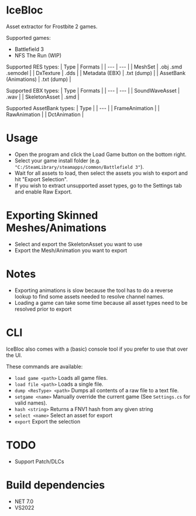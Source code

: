 # IceBloc
Asset extractor for Frostbite 2 games.

Supported games:
- Battlefield 3
- NFS The Run (WIP)

Supported RES types:
| Type | Formats |
| --- | --- |
| MeshSet | .obj .smd .semodel |
| DxTexture | .dds |
| Metadata (EBX) | .txt (dump) |
| AssetBank (Animations) | .txt (dump) |

Supported EBX types:
| Type | Formats |
| --- | --- |
| SoundWaveAsset | .wav |
| SkeletonAsset | .smd |

Supported AssetBank types:
| Type |
| --- |
| FrameAnimation |
| RawAnimation | 
| DctAnimation | 

# Usage
- Open the program and click the Load Game button on the bottom right.
- Select your game install folder (e.g. ``"C:/SteamLibrary/steamapps/common/Battlefield 3"``).
- Wait for all assets to load, then select the assets you wish to export and hit "Export Selection".
- If you wish to extract unsupported asset types, go to the Settings tab and enable Raw Export.

# Exporting Skinned Meshes/Animations
- Select and export the SkeletonAsset you want to use
- Export the Mesh/Animation you want to export

# Notes
- Exporting animations is slow because the tool has to do a reverse lookup to find some assets needed to resolve channel names.
- Loading a game can take some time because all asset types need to be resolved prior to export

# CLI
IceBloc also comes with a (basic) console tool if you prefer to use that over the UI.

These commands are available:
- ``load game <path>`` Loads all game files.
- ``load file <path>`` Loads a single file.
- ``dump <ResType> <path>`` Dumps all contents of a raw file to a text file.
- ``setgame <name>`` Manually override the current game (See ``Settings.cs`` for valid names).
- ``hash <string>`` Returns a FNV1 hash from any given string
- ``select <name>`` Select an asset for export
- ``export`` Export the selection

# TODO

- Support Patch/DLCs

# Build dependencies
- NET 7.0
- VS2022
